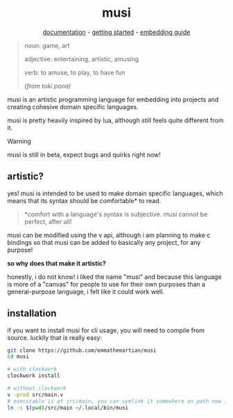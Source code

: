 <div align='center'>

# musi

[documentation](https://emmathemartian.github.io/musi/) -
[getting started](https://github.com/emmathemartian/musi/tree/main/doc/getting-started.md) -
[embedding guide](https://github.com/emmathemartian/musi/tree/main/doc/embedding.md)

</div>

> noun: game, art
>
> adjective: entertaining, artistic, amusing
>
> verb: to amuse, to play, to have fun
>
> *(from toki pona)*

musi is an artistic programming language for embedding into projects and
creating cohesive domain specific languages.

musi is pretty heavily inspired by lua, although still feels quite different
from it.

> [!WARNING]
> musi is still in beta, expect bugs and quirks right now!

## artistic?

yes! musi is intended to be used to make domain specific languages, which means
that its syntax should be comfortable* to read.

> *comfort with a language's syntax is subjective. musi cannot be perfect, after
> all!

musi can be modified using the v api, although i am planning to make c bindings
so that musi can be added to basically any project, for any purpose!

**so why does that make it artistic?**

honestly, i do not know! i liked the name "musi" and because this language is
more of a "canvas" for people to use for their own purposes than a
general-purpose language, i felt like it could work well.

## installation

if you want to install musi for cli usage, you will need to compile from
source. luckily that is really easy:

```sh
git clone https://github.com/emmathemartian/musi
cd musi

# with clockwork
clockwork install

# without clockwork
v -prod src/main.v
# executable is at src/main, you can symlink it somewhere on path now if you want:
ln -s $(pwd)/src/main ~/.local/bin/musi
```
